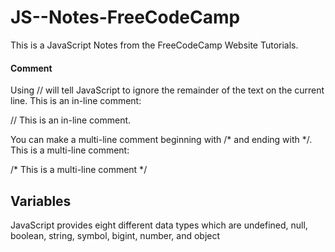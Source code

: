 # JS--Notes-FreeCodeCamp
This is a JavaScript Notes from the FreeCodeCamp Website Tutorials.

#### Comment
Using // will tell JavaScript to ignore the remainder of the text on the current line. This is an in-line comment:

// This is an in-line comment.

You can make a multi-line comment beginning with /* and ending with */. This is a multi-line comment:

/* This is a
multi-line comment */

## Variables
JavaScript provides eight different data types which are undefined, null, boolean, string, symbol, bigint, number, and object
